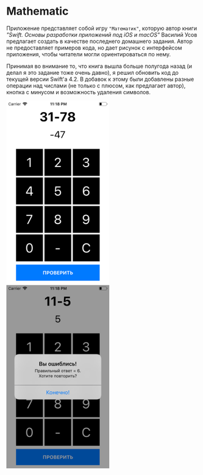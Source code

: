 # Mathematic
Приложение представляет собой игру `"Математик"`, которую автор книги _"Swift. Основы разработки приложений под iOS и macOS"_
Василий Усов предлагает создать в качестве последнего домашнего задания. Автор не предоставляет примеров кода, но дает рисунок с интерфейсом приложения, чтобы читатели могли ориентироваться по нему.

Принимая во внимание то, что книга вышла больше полугода назад (и делал я это задание тоже очень давно), я решил обновить код
до текущей версии Swift'а 4.2. В добавок к этому были добавлены разные операции над числами (не только с плюсом, как предлагает автор), кнопка с минусом и возможность удаления символов.

<img src= "/Screenshots/1.png" width="270" height="479"> <img src= "/Screenshots/2.png" width="270" height="479">
